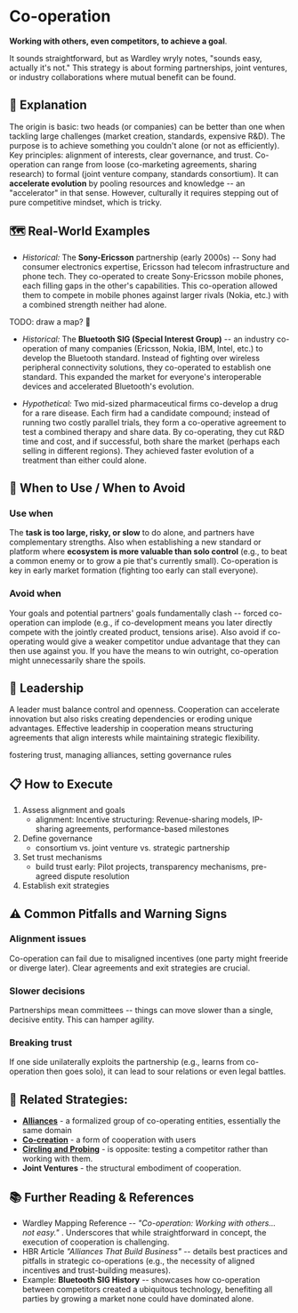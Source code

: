 # Co-operation

**Working with others, even competitors, to achieve a goal**.

It sounds straightforward, but as Wardley wryly notes, "sounds easy, actually it's not." This strategy is about forming partnerships, joint ventures, or industry collaborations where mutual benefit can be found.

## 🧠 **Explanation**

The origin is basic: two heads (or companies) can be better than one when tackling large challenges (market creation, standards, expensive R&D). The purpose is to achieve something you couldn't alone (or not as efficiently). Key principles: alignment of interests, clear governance, and trust. Co-operation can range from loose (co-marketing agreements, sharing research) to formal (joint venture company, standards consortium). It can **accelerate evolution** by pooling resources and knowledge -- an "accelerator" in that sense. However, culturally it requires stepping out of pure competitive mindset, which is tricky.

## 🗺️ **Real-World Examples**

-  *Historical:* The **Sony-Ericsson** partnership (early 2000s) -- Sony had consumer electronics expertise, Ericsson had telecom infrastructure and phone tech. They co-operated to create Sony-Ericsson mobile phones, each filling gaps in the other's capabilities. This co-operation allowed them to compete in mobile phones against larger rivals (Nokia, etc.) with a combined strength neither had alone.

TODO: draw a map? 🍋

-  *Historical:* The **Bluetooth SIG (Special Interest Group)** -- an industry co-operation of many companies (Ericsson, Nokia, IBM, Intel, etc.) to develop the Bluetooth standard. Instead of fighting over wireless peripheral connectivity solutions, they co-operated to establish one standard. This expanded the market for everyone's interoperable devices and accelerated Bluetooth's evolution.

-  *Hypothetical:* Two mid-sized pharmaceutical firms co-develop a drug for a rare disease. Each firm had a candidate compound; instead of running two costly parallel trials, they form a co-operative agreement to test a combined therapy and share data. By co-operating, they cut R&D time and cost, and if successful, both share the market (perhaps each selling in different regions). They achieved faster evolution of a treatment than either could alone.

## 🚦 **When to Use / When to Avoid**

### **Use when**

The **task is too large, risky, or slow** to do alone, and partners have complementary strengths. Also when establishing a new standard or platform where **ecosystem is more valuable than solo control** (e.g., to beat a common enemy or to grow a pie that's currently small). Co-operation is key in early market formation (fighting too early can stall everyone).

### **Avoid when**

Your goals and potential partners' goals fundamentally clash -- forced co-operation can implode (e.g., if co-development means you later directly compete with the jointly created product, tensions arise). Also avoid if co-operating would give a weaker competitor undue advantage that they can then use against you. If you have the means to win outright, co-operation might unnecessarily share the spoils.

## 🎯 Leadership

A leader must balance control and openness. Cooperation can accelerate innovation but also risks creating dependencies or eroding unique advantages. Effective leadership in cooperation means structuring agreements that align interests while maintaining strategic flexibility.

fostering trust, managing alliances, setting governance rules

## 📋 How to Execute

1. Assess alignment and goals
   - alignment: Incentive structuring: Revenue-sharing models, IP-sharing agreements, performance-based milestones
2. Define governance
   - consortium vs. joint venture vs. strategic partnership
3. Set trust mechanisms
   - build trust early: Pilot projects, transparency mechanisms, pre-agreed dispute resolution
4. Establish exit strategies

## ⚠️ **Common Pitfalls and Warning Signs**

### **Alignment issues**

Co-operation can fail due to misaligned incentives (one party might freeride or diverge later). Clear agreements and exit strategies are crucial.

### **Slower decisions**

Partnerships mean committees -- things can move slower than a single, decisive entity. This can hamper agility.

### **Breaking trust**

If one side unilaterally exploits the partnership (e.g., learns from co-operation then goes solo), it can lead to sour relations or even legal battles.

## 🔀 **Related Strategies:**

- [**Alliances**](/strategies/ecosystem/alliances) - a formalized group of co-operating entities, essentially the same domain
- [**Co-creation**](/strategies/ecosystem/co-creation) - a form of cooperation with users
- [**Circling and Probing**](/strategies/competitor/circling-and-probing) - is opposite: testing a competitor rather than working with them.
- **Joint Ventures** - the structural embodiment of cooperation.


## 📚 **Further Reading & References**

-  Wardley Mapping Reference -- *"Co-operation: Working with others... not easy."* . Underscores that while straightforward in concept, the execution of cooperation is challenging.
-  HBR Article *"Alliances That Build Business"* -- details best practices and pitfalls in strategic co-operations (e.g., the necessity of aligned incentives and trust-building measures).
-  Example: **Bluetooth SIG History** -- showcases how co-operation between competitors created a ubiquitous technology, benefiting all parties by growing a market none could have dominated alone.
